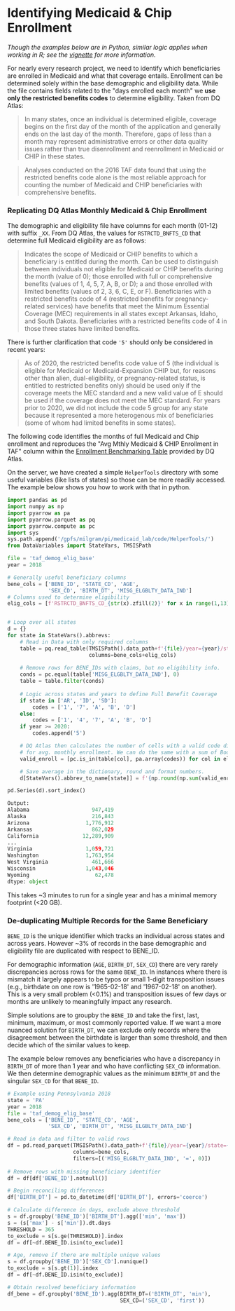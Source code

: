 # Identifying Medicaid & Chip Enrollment

_Though the examples below are in Python, similar logic applies when working in R; see the [vignette](../vignettes/working_in_R.md) for more information._

For nearly every research project, we need to identify which beneficiaries are enrolled in Medicaid and what that coverage entails. Enrollment can be determined solely within the base demographic and eligibility data. While the file contains fields related to the "days enrolled each month" we **use only the restricted benefits codes** to determine eligibility. Taken from DQ Atlas:

>In many states, once an individual is determined eligible, coverage begins on the first day of the month of the application and generally ends on the last day of the month. Therefore, gaps of less than a month may represent administrative errors or other data quality issues rather than true disenrollment and reenrollment in Medicaid or CHIP in these states.

> Analyses conducted on the 2016 TAF data found that using the restricted benefits code alone is the most reliable approach for counting the number of Medicaid and CHIP beneficiaries with comprehensive benefits. 

### Replicating DQ Atlas Monthly Medicaid & Chip Enrollment

The demographic and eligibility file have columns for each month (01-12) with suffix `_XX`. From DQ Atlas, the values for `RSTRCTD_BNFTS_CD` that determine full Medicaid eligibility are as follows:

>Indicates the scope of Medicaid or CHIP benefits to which a beneficiary is entitled during the month. Can be used to distinguish between individuals not eligible for Medicaid or CHIP benefits during the month (value of 0); those enrolled with full or comprehensive benefits (values of 1, 4, 5, 7, A, B, or D); a and those enrolled with limited benefits (values of 2, 3, 6, C, E, or F). Beneficiaries with a restricted benefits code of 4 (restricted benefits for pregnancy-related services) have benefits that meet the Minimum Essential
Coverage (MEC) requirements in all states except Arkansas, Idaho, and South Dakota. Beneficiaries with a restricted benefits code of 4 in those three states have limited benefits.

There is further clarification that code `'5'` should only be considered in recent years:

> As of 2020, the restricted benefits code value of 5 (the individual is eligible for Medicaid or Medicaid-Expansion CHIP but, for reasons other than alien, dual-eligibility, or pregnancy-related status, is entitled to restricted benefits only) should be used only if the coverage meets the MEC standard and a new valid value of E should be used if the coverage does not meet the MEC standard. For years prior to 2020, we did not include the code 5 group for any state because it represented a more heterogenous mix of beneficiaries (some of whom had limited benefits in some states).


The following code identifies the months of full Medicaid and Chip enrollment and reproduces the "Avg Mthly Medicaid & CHIP Enrollment in TAF" column within the [Enrollment Benchmarking Table](https://www.medicaid.gov/dq-atlas/landing/topics/single/table?topic=g1m7&tafVersionId=18) provided by DQ Atlas.

On the server, we have created a simple `HelperTools` directory with some useful variables (like lists of states) so those can be more readily accessed. The example below shows you how to work with that in python.


```python
import pandas as pd
import numpy as np
import pyarrow as pa
import pyarrow.parquet as pq
import pyarrow.compute as pc
import sys
sys.path.append('/gpfs/milgram/pi/medicaid_lab/code/HelperTools/')
from DataVariables import StateVars, TMSISPath

file = 'taf_demog_elig_base'
year = 2018

# Generally useful beneficiary columns
bene_cols = ['BENE_ID', 'STATE_CD', 'AGE', 
             'SEX_CD', 'BIRTH_DT', 'MISG_ELGBLTY_DATA_IND']
# Columns used to determine eligibility
elig_cols = [f'RSTRCTD_BNFTS_CD_{str(x).zfill(2)}' for x in range(1,13)]


# Loop over all states
d = {}
for state in StateVars().abbrevs:
    # Read in Data with only required columns
    table = pq.read_table(TMSISPath().data_path+f'{file}/year={year}/state={state}/data.parquet', 
                          columns=bene_cols+elig_cols)
    
    # Remove rows for BENE_IDs with claims, but no eligibility info. 
    conds = pc.equal(table['MISG_ELGBLTY_DATA_IND'], 0)
    table = table.filter(conds)
    
    # Logic across states and years to define Full Benefit Coverage
    if state in ['AR', 'ID', 'SD']:
        codes = ['1', '7', 'A', 'B', 'D']
    else: 
        codes = ['1', '4', '7', 'A', 'B', 'D']
    if year >= 2020:
        codes.append('5')

    # DQ Atlas then calculates the number of cells with a valid code divided by 12
    # for avg. monthly enrollment. We can do the same with a sum of Booleans:
    valid_enroll = [pc.is_in(table[col], pa.array(codes)) for col in elig_cols]

    # Save average in the dictionary, round and format numbers.
    d[StateVars().abbrev_to_name[state]] = f'{np.round(np.sum(valid_enroll)/12, 0):,.0f}'

pd.Series(d).sort_index()

```


```python
Output:
Alabama                    947,419
Alaska                     216,843
Arizona                  1,776,912
Arkansas                   862,029
California              12,289,909
...
Virginia                 1,059,721
Washington               1,763,954
West Virginia              461,666
Wisconsin                1,043,046
Wyoming                     62,478
dtype: object
```

This takes ~3 minutes to run for a single year and has a minimal memory footprint (<20 GB).

### De-duplicating Multiple Records for the Same Beneficiary

`BENE_ID` is the unique identifier which tracks an individual across states and across years. However ~3% of records in the base demographic and eligibility file are duplicated with respect to BENE_ID. 

For demographic information (`AGE`, `BIRTH_DT`, `SEX_CD`) there are very rarely discrepancies across rows for the same `BENE_ID`. In instances where there is mismatch it largely appears to be typos or small 1-digit transposition issues (e.g., birthdate on one row is '1965-02-18' and '1967-02-18' on another). This is a very small problem (<0.1%) and transposition issues of few days or months are unlikely to meaningfully impact any research. 

Simple solutions are to groupby the `BENE_ID` and take the first, last, minimum, maximum, or most commonly reported value. If we want a more nuanced solution for `BIRTH_DT`, we can exclude only records where the disagreement between the birthdate is larger than some threshold, and then decide which of the similar values to keep.

The example below removes any beneficiaries who have a discrepancy in `BIRTH_DT` of more than 1 year and who have conflicting `SEX_CD` information. We then determine demographic values as the minimum `BIRTH_DT` and the singular `SEX_CD` for that `BENE_ID`. 

```python
# Example using Pennsylvania 2018
state = 'PA'
year = 2018
file = 'taf_demog_elig_base'
bene_cols = ['BENE_ID', 'STATE_CD', 'AGE', 
             'SEX_CD', 'BIRTH_DT', 'MISG_ELGBLTY_DATA_IND']

# Read in data and filter to valid rows
df = pd.read_parquet(TMSISPath().data_path+f'{file}/year={year}/state={state}/data.parquet', 
                     columns=bene_cols,
                     filters=[('MISG_ELGBLTY_DATA_IND', '=', 0)])
                     
# Remove rows with missing beneficiary identifier
df = df[df['BENE_ID'].notnull()]

# Begin reconciling differences
df['BIRTH_DT'] = pd.to_datetime(df['BIRTH_DT'], errors='coerce')

# Calculate difference in days, exclude above threshold
s = df.groupby('BENE_ID')['BIRTH_DT'].agg(['min', 'max'])
s = (s['max'] - s['min']).dt.days
THRESHOLD = 365
to_exclude = s[s.ge(THRESHOLD)].index
df = df[~df.BENE_ID.isin(to_exclude)]

# Age, remove if there are multiple unique values
s = df.groupby('BENE_ID')['SEX_CD'].nunique()
to_exclude = s[s.gt(1)].index
df = df[~df.BENE_ID.isin(to_exclude)]

# Obtain resolved beneficiary information
df_bene = df.groupby('BENE_ID').agg(BIRTH_DT=('BIRTH_DT', 'min'),
                                    SEX_CD=('SEX_CD', 'first'))
```